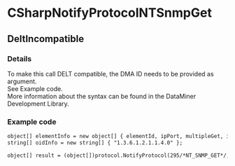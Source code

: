 ﻿---  
uid: Validator_3_30_1  
---

# CSharpNotifyProtocolNTSnmpGet

## DeltIncompatible

### Details

To make this call DELT compatible, the DMA ID needs to be provided as argument.  
See Example code.  
More information about the syntax can be found in the DataMiner Development Library.

### Example code

```xml
object[] elementInfo = new object[] { elementId, ipPort, multipleGet, instance, connectionId, getCommunityString, splitErrors, agentId };
string[] oidInfo = new string[] { "1.3.6.1.2.1.1.4.0" };

object[] result = (object[])protocol.NotifyProtocol(295/*NT_SNMP_GET*/, elementInfo, oidInfo);
```
